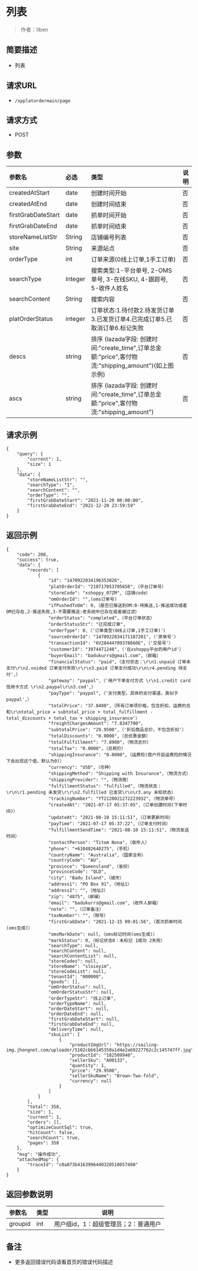 # 列表

> 作者：liben

## 简要描述

- 列表

## 请求URL
- ` /xpplatordermain/page `
  
## 请求方式
- POST 

## 参数

|参数名|必选|类型|说明|
|:----    |:---|:----- |-----   |
|createdAtStart |date   |创建时间开始|否|
|createdAtEnd |date   |创建时间结束|否|
|firstGrabDateStart |date   |抓单时间开始|否|
|firstGrabDateEnd |date   |抓单时间结束|否|
|storeNameListStr |String   |店铺编号列表|否|
|site |String   |来源站点|否|
|orderType |int   |订单来源(0线上订单,1手工订单)|否|
|searchType |Integer   |搜索类型:1-平台单号, 2-OMS单号, 3-在线SKU, 4-跟踪号, 5-收件人姓名|否|
|searchContent |String   |搜索内容|否|
|platOrderStatus |integer   |订单状态:1.待付款2.待发货订单3.已发货订单4.已完成订单5.已取消订单6.标记失败 |否|
|descs|string |排序 (lazada字段: 创建时间:"create_time",订单总金额:"price",客付物流:"shipping_amount")(如上图示例) |否|
|ascs| string |排序 (lazada字段: 创建时间:"create_time",订单总金额:"price",客付物流:"shipping_amount") |否|

## 请求示例 
```
{
    "query": {
        "current": 1,
        "size": 1
    },
    "data": {
        "storeNameListStr": "",
        "searchType": "1",
        "searchContent": "",
        "orderType": "",
        "firstGrabDateStart": "2021-11-20 00:00:00",
        "firstGrabDateEnd": "2021-12-20 23:59:59"
    }
}

```
## 返回示例 

``` 
{
    "code": 200,
    "success": true,
    "data": {
        "records": [
            {
                "id": "1470922034196353026",
                "platOrderId": "210717053705650",（平台订单号）
                "storeCode": "xshoppy_07ZM",（店铺code）
                "omOrderId": "",(oms订单号)
                "ifPushedToOm": 0,（是否已推送到OM:0-待推送,1-推送成功或者OM已存在,2-推送失败,3-不需要推送:老系统中已存在或者被过滤）
                "orderStatus": "completed",（平台订单状态）
                "orderStatusStr": "已完成订单",
                "orderType": 0,（'订单类型(0线上订单,1手工订单)'）
                "sourceOrderId": "1470922034171187201",（'原单号'）
                "transactionId": "6V28444709378660E",（'交易号'）
                "customerId": "3974471248",（'在xshoppy平台的用户id'）
                "buyerEmail": "badukurrs@gmail.com",（邮箱）
                "financialStatus": "paid",（支付状态：\r\n1.unpaid 订单未支付\r\n2.voided 订单支付失败\r\r\n3.paid 订单支付成功\r\n\r4.pending 待支付',）
                "gateway": "paypal",（'用户下单支付方式 \r\n1.credit card信用卡方式 \r\n2.paypal\r\n3.cod',）
                "payType": "paypal",（'支付类型，具体的支付渠道，类似于paypal',）
                "totalPrice": "37.8400",（所有订单项价格，包含折扣、运费的总和\r\ntotal_price = subtotal_price + total_fulfillment - total_discounts + total_tax + shipping_insurance'）
                "freightChargesAmount": "7.8347700",
                "subtotalPrice": "29.9500",（'折后商品总价，不包含折扣'）
                "totalDiscounts": "0.0000",（总优惠金额）
                "totalFulfillment": "7.8900",（物流总价）
                "totalTax": "0.0000",（总税价）
                "shippingInsurance": "0.0000",（运费险(商户开启运费险的情况下会出现这个值，默认为0)）
                "currency": "USD",（币种）
                "shippingMethod": "Shipping with Insurance",（物流方式）
                "shippingProvider": "",（物流商）
                "fulfillmentStatus": "fulfilled",（物流状态：\r\n\r1.pending 未发货\r\r\n2.fulfilled 已发货\r\n\r3.any 未知状态）
                "trackingNumber": "YT2120021272223932",（物流单号）
                "createdAt": "2021-07-17 05:37:05",（订单创建时间(下单时间)）
                "updateAt": "2021-08-10 15:11:51",（订单更新时间）
                "payTime": "2021-07-17 05:37:22",（订单支付时间）
                "fulfillmentSendTime": "2021-08-10 15:11:51",（物流发送时间）
                "contactPerson": "Titom Nona",（收件人）
                "phone": "+610482640275",（手机）
                "countryName": "Australia",（国家全称）
                "countryCode": "AU",
                "province": "Queensland",（省份）
                "provinceCode": "QLD",
                "city": "Badu Island",（城市）
                "address1": "PO Box 91",（地址1）
                "address2": "",（地址2）
                "zip": "4875",（邮编）
                "email": "badukurrs@gmail.com",（收件人邮箱）
                "note": "",（订单备注）
                "taxNumber": "",（税号）
                "firstGrabDate": "2021-12-15 09:01:56",（首次抓单时间(oms生成)）
                "omsMarkDate": null,（oms标记时间(oms生成)）
                "markStatus": 0,（标记状态0：未标记 1成功 2失败）
                "searchType": null,
                "searchContent": null,
                "searchContentList": null,
                "storeCodes": null,
                "storeName": "sloieyim",
                "storeCodeList": null,
                "tenantId": "000000",
                "goods": [],
                "omOrderStatus": null,
                "omOrderStatusStr": null,
                "orderTypeStr": "线上订单",
                "orderTypeName": null,
                "orderDateStart": null,
                "orderDateEnd": null,
                "firstGrabDateStart": null,
                "firstGrabDateEnd": null,
                "deliveryTime": null,
                "skuList": [
                    {
                        "productImgUrl": "https://sailing-img.jhongnet.com/uploader/5102cbb6145350a1d4e2a69227762c2c145747ff.jpg",
                        "productId": "182509940",
                        "sellerSku": "A00133",
                        "quantity": 1,
                        "price": "29.9500",
                        "sellerSkuName": "Brown·Two-fold",
                        "currency": null
                    }
                ]
            }
        ],
        "total": 358,
        "size": 1,
        "current": 1,
        "orders": [],
        "optimizeCountSql": true,
        "hitCount": false,
        "searchCount": true,
        "pages": 358
    },
    "msg": "操作成功",
    "attachedMap": {
        "traceId": "c0a873b4163996440320510057400"
    }
}
```

## 返回参数说明 

|参数名|类型|说明|
|:-----  |:-----|-----                           |
|groupid |int   |用户组id，1：超级管理员；2：普通用户  |

## 备注 

- 更多返回错误代码请看首页的错误代码描述